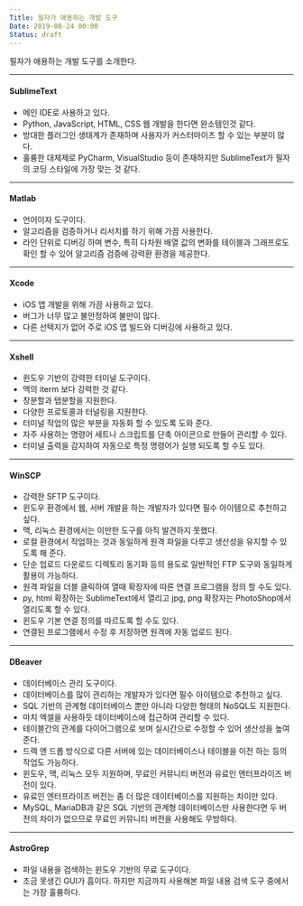 ```yaml
---
Title: 필자가 애용하는 개발 도구
Date: 2019-08-24 00:00
Status: draft
---
```



필자가 애용하는 개발 도구를 소개한다.

---

#### SublimeText

* 메인 IDE로 사용하고 있다.
* Python, JavaScript, HTML, CSS 웹 개발을 한다면 완소템인것 같다.
* 방대한 플러그인 생태계가 존재하며 사용자가 커스터마이즈 할 수 있는 부분이 많다.
* 훌륭한 대체제로 PyCharm, VisualStudio 등이 존재하지만 SublimeText가 필자의 코딩 스타일에 가장 맞는 것 같다.

---

#### Matlab

* 언어이자 도구이다.
* 알고리즘을 검증하거나 리서치를 하기 위해 가끔 사용한다.
* 라인 단위로 디버깅 하며 변수, 특히 다차원 배열 값의 변화를 테이블과 그래프로도 확인 할 수 있어 알고리즘 검증에 강력환 환경을 제공한다.

---

#### Xcode

* iOS 앱 개발을 위해 가끔 사용하고 있다.
* 버그가 너무 많고 불안정하여 불만이 많다.
* 다른 선택지가 없어 주로 iOS 앱 빌드와 디버깅에 사용하고 있다.

---

#### Xshell

* 윈도우 기반의 강력한 터미널 도구이다.
* 맥의 iterm 보다 강력한 것 같다.
* 창분할과 탭분할을 지원한다.
* 다양한 프로토콜과 터널링을 지원한다.
* 터미널 작업의 많은 부분을 자동화 할 수 있도록 도와 준다.
* 자주 사용하는 명령어 세트나 스크립트를 단축 아이콘으로 만들어 관리할 수 있다.
* 터미널 출력을 감지하여 자동으로 특정 명령어가 실행 되도록 할 수도 있다.

---

#### WinSCP

* 강력한 SFTP 도구이다.
* 윈도우 환경에서 웹, 서버 개발을 하는 개발자가 있다면 필수 아이템으로 추천하고 싶다.
* 맥, 리눅스 환경에서는 이만한 도구를 아직 발견하지 못했다.
* 로컬 환경에서 작업하는 것과 동일하게 원격 파일을 다루고 생산성을 유지할 수 있도록 해 준다.
* 단순 업로드 다운로드 디렉토리 동기화 등의 용도로 일반적인 FTP 도구와 동일하게 활용이 가능하다.
* 원격 파일을 더블 클릭하여 열때 확장자에 따른 연결 프로그램을 정의 할 수도 있다.
* py, html 확장하는 SublimeText에서 열리고 jpg, png 확장자는 PhotoShop에서 열리도록 할 수 있다.
* 윈도우 기본 연결 정의를 따르도록 할 수도 있다.
* 연결된 프로그램에서 수정 후 저장하면 원격에 자동 업로드 된다.

---

#### DBeaver

* 데이터베이스 관리 도구이다.
* 데이터베이스를 많이 관리하는 개발자가 있다면 필수 아이템으로 추천하고 싶다.
* SQL 기반의 관계형 데이터베이스 뿐만 아니라 다양한 형태의 NoSQL도 지원한다.
* 마치 엑셀을 사용하듯 데이터베이스에 접근하여 관리할 수 있다.
* 테이블간의 관계를 다이어그램으로 보며 실시간으로 수정할 수 있어 생산성을 높여 준다.
* 드랙 앤 드롭 방식으로 다른 서버에 있는 데이터베이스나 테이블을 이전 하는 등의 작업도 가능하다.
* 윈도우, 맥, 리눅스 모두 지원하며, 무료인 커뮤니티 버전과 유료인 엔터프라이즈 버전이 있다.
* 유료인 엔터프라이즈 버전는 좀 더 많은 데이터베이스를 지원하는 차이만 있다.
* MySQL, MariaDB과 같은 SQL 기반의 관계형 데이터베이스만 사용한다면 두 버전의 차이가 없으므로 무료인 커뮤니티 버전을 사용해도 무방하다.

---

#### AstroGrep

* 파일 내용을 검색하는 윈도우 기반의 무료 도구이다.
* 조금 못생긴 GUI가 흠이다. 하지만 지금까지 사용해본 파일 내용 검색 도구 중에서는 가장 훌륭하다.


<!--
|Name           |Category|Link                                                          |
|:-------------:|:------:|:------------------------------------------------------------:|
|SublimeText    |IDE     |[Link](https://www.sublimetext.com/){:target="_blank"}        |
|Matlab         |IDE     |[Link](https://www.mathworks.com){:target="_blank"}           |
|Xcode          |IDE     |-                                                             |
|WinSCP         |FTP     |[Link](https://winscp.net/){:target="_blank"}                 |
|Xshell         |Terminal|[Link](https://www.netsarang.com/en/xshell/){:target="_blank"}|
|DBeaver        |Database|[Link](https://dbeaver.com/){:target="_blank"}                |
|AstroGrep      |Finder  |[Link](http://astrogrep.sourceforge.net/){:target="_blank"}   |
 -->

<!--
|Name           |Category|Link                                                          |
|:-------------:|:------:|:------------------------------------------------------------:|
|SublimeText    |IDE     |[Link](https://www.sublimetext.com/){:target="_blank"}        |
|Eclipse        |IDE     |[Link](https://www.eclipse.org/){:target="_blank"}            |
|Matlab         |IDE     |[Link](https://www.mathworks.com){:target="_blank"}           |
|Android Studio |IDE     |[Link](https://developer.android.com/studio){:target="_blank"}|
|WinSCP         |FTP     |[Link](https://winscp.net/){:target="_blank"}                 |
|Xftp           |FTP     |[Link](https://www.netsarang.com/en/xftp/){:target="_blank"}  |
|Xshell         |Terminal|[Link](https://www.netsarang.com/en/xshell/){:target="_blank"}|
|Putty          |Terminal|[Link](https://www.putty.org/){:target="_blank"}              |
|DBeaver        |Database|[Link](https://dbeaver.com/){:target="_blank"}                |
|AstroGrep      |Finder  |[Link](http://astrogrep.sourceforge.net/){:target="_blank"}   |
|GitKraken      |Git     |[Link](https://www.gitkraken.com/){:target="_blank"}          |
-->
